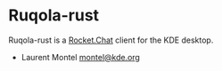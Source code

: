 # Ruqola-rust

Ruqola-rust is a [Rocket.Chat](https://www.rocket.chat/) client for the KDE desktop.


- Laurent Montel <montel@kde.org>


